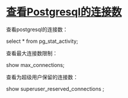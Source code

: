 # [查看Postgresql的连接数](https://www.cnblogs.com/Smart_Joe/archive/2012/06/14/2549355.html)



查看postgresql的连接数：

select * from pg_stat_activity;

 

查看最大连接数限制：

show max_connections;

 

 

查看为超级用户保留的连接数：

show superuser_reserved_connections ; 